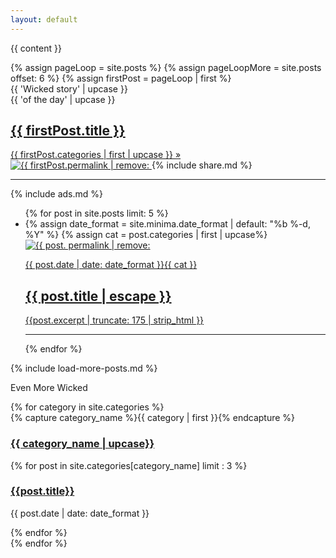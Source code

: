 ```yaml
---
layout: default
---
```

{{ content }}
<section class = 'flex-in'>
{% assign pageLoop = site.posts %}
{% assign pageLoopMore = site.posts offset: 6 %}
{% assign firstPost = pageLoop | first %}
<div class = 'hold-featured'>
  <div class = 'flex featured'>
    <div class = 'child third flex'>
      <div class = 'catch items'>
        <div class = 'left'>{{ 'Wicked story' | upcase }}</div>
        <div class = 'right'>{{ 'of the day' | upcase }}</div>
      </div>
      <a  href = '{{ firstPost.url | relative_url }}' class = 'title {{ firstPost.categories | first | downcase }} items'>
        <h1>{{ firstPost.title }}</h1>
        <span>{{ firstPost.categories | first | upcase }} &raquo;</span>
      </a>
    </div>
    <a href = '{{ firstPost.url | relative_url }}' class = 'child main '>
      <img src = '{{ site.baseurl }}/assets/posts/{{ firstPost.permalink | remove: '/'}}.jpg' alt = '{{ firstPost.permalink | remove: '/' }}'>
    </a>
    {% include share.md %}
  </div>
</div>
<hr>
{% include ads.md %}
<ul class="post-list">
  {% for post in site.posts limit: 5 %}
    <li class = 'flex out post-item'>
      {% assign date_format = site.minima.date_format | default: "%b %-d, %Y" %}
      {% assign cat = post.categories | first | upcase%}
      <a class="post-image child main" href="{{ post.url | relative_url }}">
        <img src = '{{ site.baseurl }}/assets/posts/{{ post. permalink | remove: '/'}}.jpg' alt = '{{ post. permalink | remove: '/'}}'/>
      </a>
      <a class = 'post-summary child third flex-down' href="{{ post.url | relative_url }}">
        <p class = 'flex out'><span class="post-meta">{{ post.date | date: date_format }}</span><span class = 'right {{ cat | downcase }}'>{{ cat }}</span></p>
        <p><h1>{{ post.title | escape }}</h1></p>
        <p class = 'post-excerpt'>{{post.excerpt | truncate: 175 | strip_html }}</p>
      </a>
      <hr>
    </li>
  {% endfor %}
</ul>
</section>
<section class = 'flex-in'>
<!-- Load More Posts -->
{% include load-more-posts.md %}

<div class = 'child third'>
  <div id="archives">
  <p class = 'more'>Even More Wicked</p>
    {% for category in site.categories %}
    <div class="archive-group">
      {% capture category_name %}{{ category | first }}{% endcapture %}
      <div id="#{{ category_name | slugize }}"></div>
      <p></p>
      <a  href="{{site.baseurl}}/category/{{  category_name | downcase}}"><h3 class="right category-head {{ category_name |downcase }}">{{ category_name | upcase}}</h3></a>
      <a name="{{ category_name | slugize }}"></a>
      {% for post in site.categories[category_name] limit : 3 %}
      <div class="archive-item">
        <h3><a href="{{ site.baseurl }}{{ post.url }}">{{post.title}}</a></h3>
        <p><span class="post-meta">{{ post.date | date: date_format }}</span></p>
      </div>
      {% endfor %}
    </div>
  {% endfor %}
  </div>
</div>
</section>
